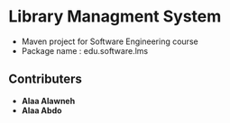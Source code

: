 # **Library Managment System**
* Maven project for Software Engineering course
* Package name : edu.software.lms

## **Contributers**
* **Alaa Alawneh**
* **Alaa Abdo**

